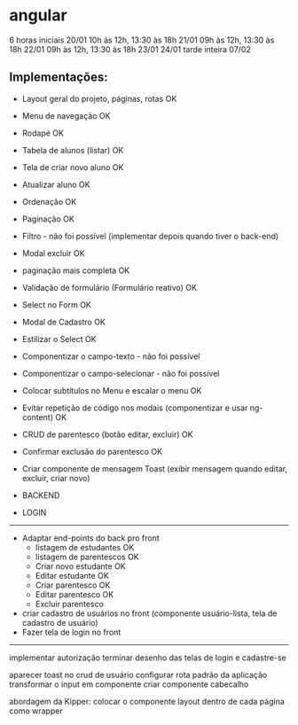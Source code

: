 # angular

6 horas iniciais
20/01 10h às 12h, 13:30 às 18h
21/01 09h às 12h, 13:30 às 18h
22/01 09h às 12h, 13:30 às 18h
23/01
24/01
tarde inteira 07/02

## Implementações:

- Layout geral do projeto, páginas, rotas OK
- Menu de navegação OK
- Rodapé OK
- Tabela de alunos (listar) OK
- Tela de criar novo aluno OK
- Atualizar aluno OK
- Ordenação OK
- Paginação OK
- Filtro - não foi possível (implementar depois quando tiver o back-end)
- Modal excluir OK
- paginação mais completa OK
- Validação de formulário (Formulário reativo) OK
- Select no Form OK
- Modal de Cadastro OK
- Estilizar o Select OK

- Componentizar o campo-texto - não foi possível
- Componentizar o campo-selecionar - não foi possível
- Colocar subtítulos no Menu e escalar o menu OK
- Evitar repetição de código nos modais (componentizar e usar ng-content) OK

- CRUD de parentesco (botão editar, excluir) OK
- Confirmar exclusão do parentesco OK

- Criar componente de mensagem Toast (exibir mensagem quando editar, excluir, criar novo)
- BACKEND
- LOGIN



_____________________________________________________
- Adaptar end-points do back pro front
  - listagem de estudantes OK
  - listagem de parentescos OK
  - Criar novo estudante OK
  - Editar estudante OK
  - Criar parentesco OK
  - Editar parentesco OK
  - Excluir parentesco
- criar cadastro de usuários no front (componente usuário-lista, tela de cadastro de usuário)
- Fazer tela de login no front


_____________________________________________________
implementar autorização
terminar desenho das telas de login e cadastre-se

aparecer toast no crud de usuário
configurar rota padrão da aplicação
transformar o input em componente
criar componente cabecalho

abordagem da Kipper: colocar o componente layout dentro de cada página como wrapper
